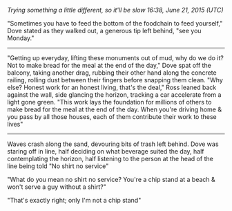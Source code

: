 *Trying something a little different, so it'll be slow 16:38, June 21, 2015 (UTC)*

"Sometimes you have to feed the bottom of the foodchain to feed yourself," Dove stated as they walked out, a generous tip left behind, "see you Monday."

---

"Getting up everyday, lifting these monuments out of mud, why do we do it? Not to make bread for the meal at the end of the day," Dove spat off the balcony, taking another drag, rubbing their other hand along the concrete railing, rolling dust between their fingers before snapping them clean. "Why else? Honest work for an honest living, that's the deal," Ross leaned back against the wall, side glancing the horizon, tracking a car accelerate from a light gone green. "This work lays the foundation for millions of others to make bread for the meal at the end of the day. When you're driving home & you pass by all those houses, each of them contribute their work to these lives"

---

Waves crash along the sand, devouring bits of trash left behind. Dove was staring off in line, half deciding on what beverage suited the day, half contemplating the horizon, half listening to the person at the head of the line being told "No shirt no service"

"What do you mean no shirt no service? You're a chip stand at a beach & won't serve a guy without a shirt?"

"That's exactly right; only I'm not a chip stand"
